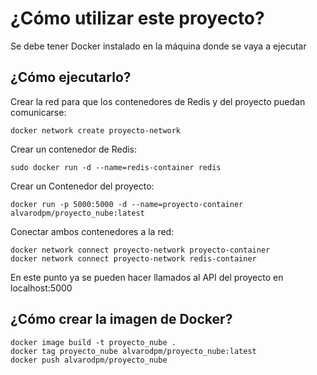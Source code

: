 # ¿Cómo utilizar este proyecto?

Se debe tener Docker instalado en la máquina donde se vaya a ejecutar

## ¿Cómo ejecutarlo?

Crear la red para que los contenedores de Redis y del proyecto puedan comunicarse:
```
docker network create proyecto-network
```

Crear un contenedor de Redis:
```
sudo docker run -d --name=redis-container redis
```

Crear un Contenedor del proyecto:
```
docker run -p 5000:5000 -d --name=proyecto-container alvarodpm/proyecto_nube:latest
```

Conectar ambos contenedores a la red:
```
docker network connect proyecto-network proyecto-container
docker network connect proyecto-network redis-container
```

En este punto ya se pueden hacer llamados al API del proyecto en localhost:5000

## ¿Cómo crear la imagen de Docker?
```
docker image build -t proyecto_nube .
docker tag proyecto_nube alvarodpm/proyecto_nube:latest
docker push alvarodpm/proyecto_nube
```
